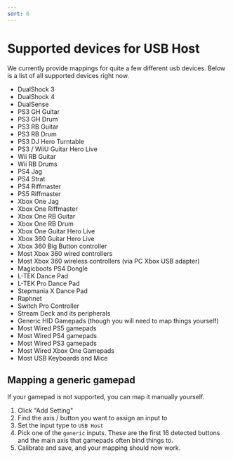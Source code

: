 ```yaml
---
sort: 6
---
```

# Supported devices for USB Host

We currently provide mappings for quite a few different usb devices. Below is a list of all supported devices right now.

- DualShock 3
- DualShock 4
- DualSense
- PS3 GH Guitar
- PS3 GH Drum
- PS3 RB Guitar
- PS3 RB Drum
- PS3 DJ Hero Turntable
- PS3 / WiiU Guitar Hero Live
- Wii RB Guitar
- Wii RB Drums
- PS4 Jag
- PS4 Strat
- PS4 Riffmaster
- PS5 Riffmaster
- Xbox One Jag
- Xbox One Riffmaster
- Xbox One RB Guitar
- Xbox One RB Drum
- Xbox One Guitar Hero Live
- Xbox 360 Guitar Hero Live
- Xbox 360 Big Button controller
- Most Xbox 360 wired controllers
- Most Xbox 360 wireless controllers (via PC Xbox USB adapter)
- Magicboots PS4 Dongle
- L-TEK Dance Pad
- L-TEK Pro Dance Pad
- Stepmania X Dance Pad
- Raphnet
- Switch Pro Controller
- Stream Deck and its peripherals
- Generic HID Gamepads (though you will need to map things yourself)
- Most Wired PS5 gamepads
- Most Wired PS4 gamepads
- Most Wired PS3 gamepads
- Most Wired Xbox One Gamepads
- Most USB Keyboards and Mice

## Mapping a generic gamepad
If your gamepad is not supported, you can map it manually yourself.

1. Click "Add Setting"
2. Find the axis / button you want to assign an input to
3. Set the input type to `USB Host`
4. Pick one of the `generic` inputs. These are the first 16 detected buttons and the main axis that gamepads often bind things to.
5. Calibrate and save, and your mapping should now work.
